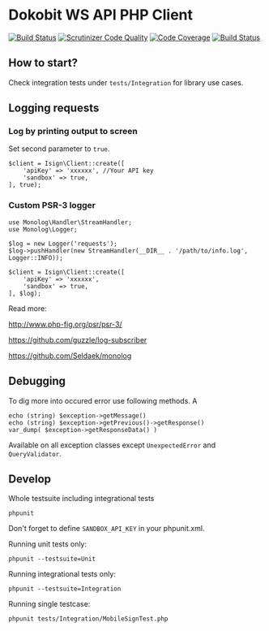 # Dokobit WS API PHP Client

[![Build Status](https://travis-ci.org/dokobit/ws-api-sdk-php.svg?branch=develop)](https://travis-ci.org/dokobit/ws-api-sdk-php)
[![Scrutinizer Code Quality](https://scrutinizer-ci.com/g/dokobit/ws-api-sdk-php/badges/quality-score.png?b=develop)](https://scrutinizer-ci.com/g/dokobit/ws-api-sdk-php/?branch=develop)
[![Code Coverage](https://scrutinizer-ci.com/g/dokobit/ws-api-sdk-php/badges/coverage.png?b=develop)](https://scrutinizer-ci.com/g/dokobit/ws-api-sdk-php/?branch=develop)
[![Build Status](https://scrutinizer-ci.com/g/dokobit/ws-api-sdk-php/badges/build.png?b=develop)](https://scrutinizer-ci.com/g/dokobit/ws-api-sdk-php/build-status/master)

## How to start?

Check integration tests under `tests/Integration` for library use cases.

## Logging requests

### Log by printing output to screen

Set second parameter to `true`.

    $client = Isign\Client::create([
        'apiKey' => 'xxxxxx', //Your API key
        'sandbox' => true,
    ], true);


### Custom PSR-3 logger

    use Monolog\Handler\StreamHandler;
    use Monolog\Logger;

    $log = new Logger('requests');
    $log->pushHandler(new StreamHandler(__DIR__ . '/path/to/info.log', Logger::INFO));

    $client = Isign\Client::create([
        'apiKey' => 'xxxxxx',
        'sandbox' => true,
    ], $log);

Read more:

http://www.php-fig.org/psr/psr-3/

https://github.com/guzzle/log-subscriber

https://github.com/Seldaek/monolog


## Debugging

To dig more into occured error use following methods. A

    echo (string) $exception->getMessage()
    echo (string) $exception->getPrevious()->getResponse()
    var_dump( $exception->getResponseData() )

Available on all exception classes except `UnexpectedError` and `QueryValidator`.

## Develop

Whole testsuite including integrational tests

    phpunit

Don't forget to define `SANDBOX_API_KEY` in your phpunit.xml.


Running unit tests only:

    phpunit --testsuite=Unit

Running integrational tests only:
    
    phpunit --testsuite=Integration

Running single testcase:

    phpunit tests/Integration/MobileSignTest.php
